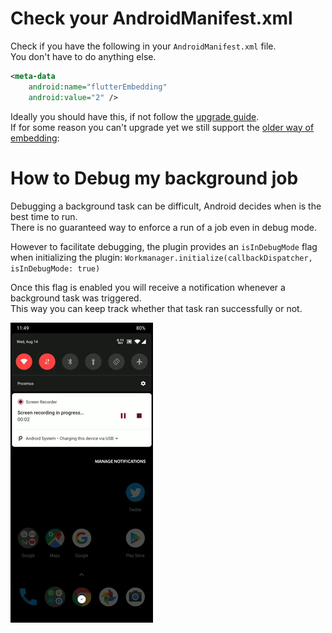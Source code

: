 # Check your AndroidManifest.xml   

Check if you have the following in your `AndroidManifest.xml` file.  
You don't have to do anything else.    

```xml
<meta-data
    android:name="flutterEmbedding"
    android:value="2" />
```

Ideally you should have this, if not follow the [upgrade guide](https://github.com/flutter/flutter/wiki/Upgrading-pre-1.12-Android-projects).  
If for some reason you can't upgrade yet we still support the [older way of embedding](ANDROID_SETUP_V1.md):

# How to Debug my background job

Debugging a background task can be difficult, Android decides when is the best time to run.  
There is no guaranteed way to enforce a run of a job even in debug mode.  

However to facilitate debugging, the plugin provides an `isInDebugMode` flag when initializing the plugin: `Workmanager.initialize(callbackDispatcher, isInDebugMode: true)`  

Once this flag is enabled you will receive a notification whenever a background task was triggered.  
This way you can keep track whether that task ran successfully or not.  

![example of android debug notification](.art/android_debug_notification.gif)  
